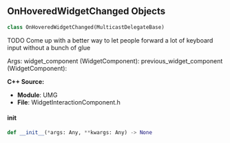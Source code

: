## OnHoveredWidgetChanged Objects

```python
class OnHoveredWidgetChanged(MulticastDelegateBase)
```

TODO Come up with a better way to let people forward a lot of keyboard input without a bunch of glue

Args:
    widget_component (WidgetComponent): 
    previous_widget_component (WidgetComponent):

**C++ Source:**

- **Module**: UMG
- **File**: WidgetInteractionComponent.h

<a id="unreal.OnHoveredWidgetChanged.__init__"></a>

#### __init__

```python
def __init__(*args: Any, **kwargs: Any) -> None
```

<a id="unreal.OnInputAction"></a>